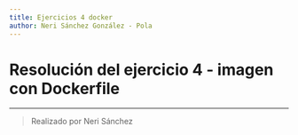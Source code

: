 ```yaml
---
title: Ejercicios 4 docker
author: Neri Sánchez González - Pola
---
```


# Resolución del ejercicio 4 - imagen con Dockerfile
---

> Realizado por Neri Sánchez
